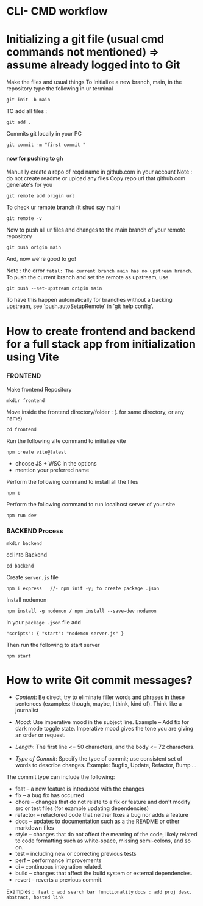 # CLI- CMD workflow

# Initializing a git file (usual cmd commands not mentioned) => assume already logged into to Git

Make the files and usual things
To Initialize a new branch, main, in the repository type the following in ur terminal
	
	git init -b main
  	
TO add all files : 

	git add . 
  	
Commits git locally in your PC

	git commit -m "first commit " 

####  now for pushing to gh
Manually create a repo of reqd name in github.com in your account
Note : do not create readme or upload any files 
Copy repo url that github.com generate's for you

	git remote add origin url

To check ur remote branch (it shud say main)

	git remote -v

Now to push all ur files and changes to the main branch of your remote repository

	git push origin main

And, now we're good to go!

Note : the error `fatal: The current branch main has no upstream branch`.
To push the current branch and set the remote as upstream, use

    git push --set-upstream origin main

To have this happen automatically for branches without a tracking
upstream, see 'push.autoSetupRemote' in 'git help config'.


# How to create frontend and backend for a full stack app from initialization using Vite 

### FRONTEND 
Make frontend Repository

	mkdir frontend

Move inside the frontend directory/folder : (. for same directory, or any name)

	cd frontend    

Run the following vite command to initialize vite

	npm create vite@latest 

- choose JS  + WSC in the options 
- mention your preferred name

Perform the following command to install all the files

	npm i

Perform the following command to run localhost server of your site

	npm run dev

### BACKEND Process
	
	mkdir backend

cd into Backend

	cd backend

Create `server.js` file
	
	npm i express   //- npm init -y; to create package .json

Install nodemon 

	npm install -g nodemon / npm install --save-dev nodemon

In your `package .json` file add

`"scripts": {
  "start": "nodemon server.js"
}`

Then run the following to start server

	npm start

# How to write Git commit messages? 
- *Content*: Be direct, try to eliminate filler words and phrases in these sentences (examples: though, maybe, I think, kind of). Think like a journalist
- *Mood*: Use imperative mood in the subject line. Example – Add fix for dark mode toggle state. Imperative mood gives the tone you are giving an order or request.
- *Length*: The first line <= 50 characters, and the body <= 72 characters.

- *Type of Commit*: Specify the type of commit; use consistent set of words to describe changes. 
	Example: Bugfix, Update, Refactor, Bump ...

The commit type can include the following:

- feat – a new feature is introduced with the changes
- fix – a bug fix has occurred
- chore – changes that do not relate to a fix or feature and don't modify src or test files (for example updating dependencies)
- refactor – refactored code that neither fixes a bug nor adds a feature
- docs – updates to documentation such as a the README or other markdown files
- style – changes that do not affect the meaning of the code, likely related to code formatting such as white-space, missing semi-colons, and so on.
- test – including new or correcting previous tests
- perf – performance improvements
- ci – continuous integration related.
- build – changes that affect the build system or external dependencies.
- revert – reverts a previous commit.


Examples  :
` feat : add search bar functionality`
`docs : add proj desc, abstract, hosted link `

